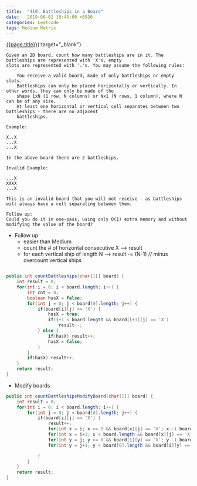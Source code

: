 ```yaml
---
title:  "419. Battleships in a Board"
date:   2019-06-02 10:45:00 +0930
categories: Leetcode
tags: Medium Matrix
---
```


[{{page.title}}](https://leetcode.com/problems/summary-ranges/){:target="_blank"}

    Given an 2D board, count how many battleships are in it. The battleships are represented with 'X's, empty
    slots are represented with '.'s. You may assume the following rules:

        You receive a valid board, made of only battleships or empty slots.
        Battleships can only be placed horizontally or vertically. In other words, they can only be made of the
        shape 1xN (1 row, N columns) or Nx1 (N rows, 1 column), where N can be of any size.
        At least one horizontal or vertical cell separates between two battleships - there are no adjacent
        battleships.

    Example:

    X..X
    ...X
    ...X

    In the above board there are 2 battleships.

    Invalid Example:

    ...X
    XXXX
    ...X

    This is an invalid board that you will not receive - as battleships will always have a cell separating between them.

    Follow up:
    Could you do it in one-pass, using only O(1) extra memory and without modifying the value of the board?


* Follow up
  - easier than Medium
  - count the # of horizontal consecutive X --> result
  - for each vertical ship of length N --> result -= (N-1) // minus overcount vertical ships
```java

public int countBattleships(char[][] board) {
    int result = 0;
    for(int i = 0; i < board.length; i++) {
        int cnt = 0;
        boolean hasX = false;
        for(int j = 0; j < board[0].length; j++) {
            if(board[i][j] == 'X') {
                hasX = true;
                if(i+1 < board.length && board[i+1][j] == 'X')
                    result--;
            } else {
                if(hasX) result++;
                hasX = false;
            }
        }
        if(hasX) result++;
    }
    return result;
}
```

* Modify boards
```java
public int countBattleshipsModifyBoard(char[][] board) {
    int result = 0;
    for(int i = 0; i < board.length; i++) {
        for(int j = 0; j < board[0].length; j++) {
            if(board[i][j] == 'X') {
                result++;
                for(int x = i; x >= 0 && board[x][j] == 'X'; x--) board[x][j] = '.';
                for(int x = i+1; x < board.length && board[x][j] == 'X'; x++) board[x][j] = '.';
                for(int y = j; y >= 0 && board[i][y] == 'X'; y--) board[i][y] = '.';
                for(int y = j+1; y < board[0].length && board[i][y] == 'X'; y++) board[i][y] = '.';

            }
        }
    }
    return result;
}
```
